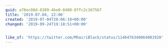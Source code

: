 ```yaml
---
guid: a78ec08d-8389-4be0-8400-8ffc2c167567
title: '2019.07.04, 22:06'
created: '2019-07-04T20:06:18+00:00'
changed: '2019-09-24T19:18:51+00:00'


like_of: 'https://twitter.com/MhairiBlack/status/1146476340864081920'
---
```


